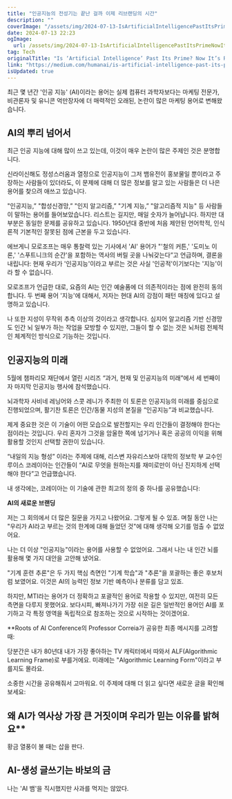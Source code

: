 ```yaml
---
title: "인공지능의 전성기는 끝난 걸까 이제 리브랜딩의 시간"
description: ""
coverImage: "/assets/img/2024-07-13-IsArtificialIntelligencePastItsPrimeNowItsRebrandingTime_0.png"
date: 2024-07-13 22:23
ogImage:
  url: /assets/img/2024-07-13-IsArtificialIntelligencePastItsPrimeNowItsRebrandingTime_0.png
tag: Tech
originalTitle: "Is ‘Artificial Intelligence’ Past Its Prime? Now It’s Rebranding Time"
link: "https://medium.com/humanai/is-artificial-intelligence-past-its-prime-now-it-s-rebranding-time-5a1a39fcf6af"
isUpdated: true
---
```


최근 몇 년간 '인공 지능' (AI)이라는 용어는 실제 컴퓨터 과학자보다는 마케팅 전문가, 비관론자 및 유니콘 억만장자에 더 매력적인 오래된, 논란이 많은 마케팅 용어로 변해왔습니다.

## AI의 뿌리 넘어서

최근 인공 지능에 대해 많이 쓰고 있는데, 이것이 매우 논란이 많은 주제인 것은 분명합니다.

<!-- cozy-coder - 수평 -->

<ins class="adsbygoogle"
     style="display:block"
     data-ad-client="ca-pub-4877378276818686"
     data-ad-slot="1107185301"
     data-ad-format="auto"
     data-full-width-responsive="true"></ins>

<script>
     (adsbygoogle = window.adsbygoogle || []).push({});
</script>

신라이신해도 정성스러움과 열정으로 인공지능이 그저 뱀유전이 홍보물일 뿐이라고 주장하는 사람들이 있더라도, 이 문제에 대해 더 많은 정보를 알고 있는 사람들은 더 나은 용어를 찾으려 애쓰고 있습니다.

"인공지능,” "합성신경망,” "인지 알고리즘,” "기계 지능,” "알고리즘적 지능" 등 사람들이 말하는 용어를 들어보았습니다. 리스트는 길지만, 매일 숫자가 늘어납니다.
하지만 대부분은 동일한 문제를 공유하고 있습니다. 1950년대 중반에 처음 제안된 언어학적, 인식론적 기본적인 잘못된 점에 근본을 두고 있습니다.

에브게니 모로조프는 매우 통찰력 있는 기사에서 'AI' 용어가 "'철의 커튼,' '도미노 이론,' '스푸트니크의 순간'을 포함하는 역사의 버릴 곳을 나눠갖는다”고 언급하며, 결론을 내립니다: 현재 우리가 '인공지능'이라고 부르는 것은 사실 '인공적'이기보다는 '지능'이라 할 수 없습니다.

모로조프가 언급한 대로, 요즘의 AI는 인간 예술품에 더 의존적이라는 점에 완전히 동의합니다. 두 번째 용어 '지능'에 대해서, 저자는 현대 AI의 강점이 패턴 매칭에 있다고 설명하고 있습니다.

<!-- cozy-coder - 수평 -->

<ins class="adsbygoogle"
     style="display:block"
     data-ad-client="ca-pub-4877378276818686"
     data-ad-slot="1107185301"
     data-ad-format="auto"
     data-full-width-responsive="true"></ins>

<script>
     (adsbygoogle = window.adsbygoogle || []).push({});
</script>

나 또한 지성이 무작위 추측 이상의 것이라고 생각합니다. 심지어 알고리즘 기반 신경망도 인간 뇌 일부가 하는 작업을 모방할 수 있지만, 그들이 할 수 없는 것은 뇌처럼 전체적인 체계적인 방식으로 기능하는 것입니다.

## 인공지능의 미래

5월에 챔파리모 재단에서 열린 시리즈 “과거, 현재 및 인공지능의 미래”에서 세 번째이자 마지막 인공지능 행사에 참석했습니다.

뇌과학자 사비네 레닝어와 스콧 레니가 주최한 이 토론은 인공지능의 미래를 중심으로 진행되었으며, 활기찬 토론은 인간/동물 지성의 본질을 “인공지능”과 비교했습니다.

<!-- cozy-coder - 수평 -->

<ins class="adsbygoogle"
     style="display:block"
     data-ad-client="ca-pub-4877378276818686"
     data-ad-slot="1107185301"
     data-ad-format="auto"
     data-full-width-responsive="true"></ins>

<script>
     (adsbygoogle = window.adsbygoogle || []).push({});
</script>

제게 중요한 것은 이 기술이 어떤 모습으로 발전할지는 우리 인간들이 결정해야 한다는 점이라는 것입니다. 우리 혼자가 그것을 암울한 쪽에 넘기거나 혹은 공공의 이익을 위해 활용할 것인지 선택할 권한이 있습니다.

“내일의 지능 형성” 이라는 주제에 대해, 리스변 자유리스보아 대학의 정보학 부 교수인 루이스 코레이아는 인간들이 “AI로 무엇을 원하는지를 재미로만이 아닌 진지하게 선택해야 한다”고 언급했습니다.

내 생각에는, 코레이아는 이 기술에 관한 최고의 정의 중 하나를 공유했습니다:

**AI의 새로운 브랜딩**

<!-- cozy-coder - 수평 -->

<ins class="adsbygoogle"
     style="display:block"
     data-ad-client="ca-pub-4877378276818686"
     data-ad-slot="1107185301"
     data-ad-format="auto"
     data-full-width-responsive="true"></ins>

<script>
     (adsbygoogle = window.adsbygoogle || []).push({});
</script>

저는 그 회의에서 더 많은 질문을 가지고 나왔어요. 그렇게 될 수 있죠. 며칠 동안 나는 "우리가 AI라고 부르는 것의 한계에 대해 들었던 것"에 대해 생각해 오기를 멈출 수 없었어요.

나는 더 이상 "인공지능"이라는 용어를 사용할 수 없었어요. 그래서 나는 내 인간 뇌를 활용해 몇 가지 대안을 고안해 냈어요.

"기계 훈련 추론"은 두 가지 핵심 측면인 "기계 학습"과 "추론"을 포괄하는 좋은 후보처럼 보였어요. 이것은 AI의 능력인 정보 기반 예측이나 분류를 담고 있죠.

하지만, MTI라는 용어가 더 정확하고 포괄적인 용어로 작용할 수 있지만, 여전히 모든 측면을 다루지 못했어요. 보다시피, 빠져나가기 가장 쉬운 길은 일반적인 용어인 AI를 포기하고 각 특정 영역을 독립적으로 참조하는 것으로 시작하는 것이겠어요.

<!-- cozy-coder - 수평 -->

<ins class="adsbygoogle"
     style="display:block"
     data-ad-client="ca-pub-4877378276818686"
     data-ad-slot="1107185301"
     data-ad-format="auto"
     data-full-width-responsive="true"></ins>

<script>
     (adsbygoogle = window.adsbygoogle || []).push({});
</script>

\*\*Roots of AI Conference의 Professor Correia가 공유한 최종 메시지를 고려할 때:

당분간은 내가 80년대 내가 가장 좋아하는 TV 캐릭터에서 따와서 ALF(Algorithmic Learning Frame)로 부를거에요. 미래에는 "Algorithmic Learning Form"이라고 부를지도 몰라요.

소중한 시간을 공유해줘서 고마워요. 이 주제에 대해 더 읽고 싶다면 새로운 글을 확인해보세요:

## 왜 AI가 역사상 가장 큰 거짓이며 우리가 믿는 이유를 밝혀요\*\*

<!-- cozy-coder - 수평 -->

<ins class="adsbygoogle"
     style="display:block"
     data-ad-client="ca-pub-4877378276818686"
     data-ad-slot="1107185301"
     data-ad-format="auto"
     data-full-width-responsive="true"></ins>

<script>
     (adsbygoogle = window.adsbygoogle || []).push({});
</script>

황금 열풍이 불 때는 삽을 판다.

## AI-생성 글쓰기는 바보의 금

나는 'AI 뱀'을 직시했지만 사과를 먹지는 않았다.
